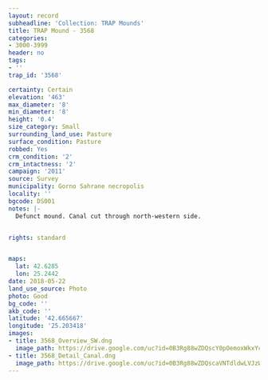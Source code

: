 ```yaml
---
layout: record
subheadline: 'Collection: TRAP Mounds'
title: TRAP Mound - 3568
categories:
- 3000-3999
header: no
tags:
- ''
trap_id: '3568'

certainty: Certain
elevation: '463'
max_diameter: '8'
min_diameter: '8'
height: '0.4'
size_category: Small
surrounding_land_use: Pasture
surface_condition: Pasture
robbed: Yes
crm_condition: '2'
crm_intactness: '2'
campaign: '2011'
source: Survey
municipality: Gorno Sahrane necropolis
locality: ''
bgcode: DS001
notes: |-
  Defunct mound. Canal cut through north-western side.


rights: standard


maps:
  lat: 42.6285
  lon: 25.2442
date: 2018-05-22
land_use_source: Photo
photo: Good
bg_code: ''
akb_code: ''
latitude: '42.665667'
longitude: '25.203418'
images:
- title: 3568_Overview_SW.dng
  image_path: https://drive.google.com/uc?id=0B3Rg88wZDQscY0pOemoxWkxYc1E
- title: 3568_Detail_Canal.dng
  image_path: https://drive.google.com/uc?id=0B3Rg88wZDQscaVNTdldwLVJzWTQ
---
```

